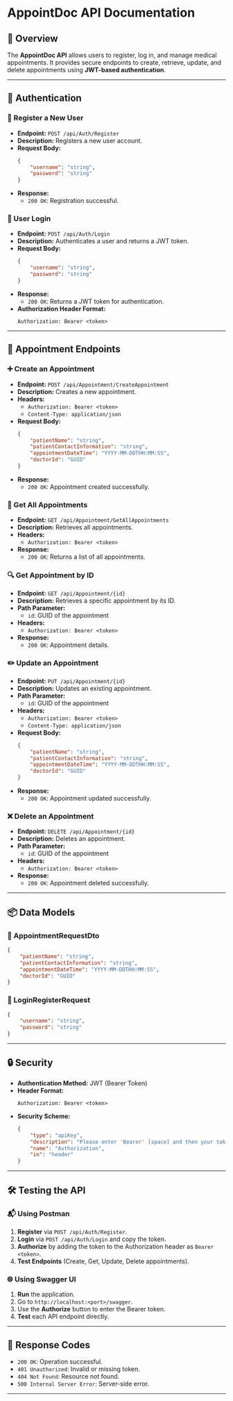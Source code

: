 # AppointDoc API Documentation

## 📖 Overview
The **AppointDoc API** allows users to register, log in, and manage medical appointments. It provides secure endpoints to create, retrieve, update, and delete appointments using **JWT-based authentication**.

---

## 🔐 Authentication

### 📝 Register a New User
- **Endpoint:** `POST /api/Auth/Register`
- **Description:** Registers a new user account.
- **Request Body:**
  ```json
  {
      "username": "string",
      "password": "string"
  }
  ```
- **Response:**
  - `200 OK`: Registration successful.

### 🔑 User Login
- **Endpoint:** `POST /api/Auth/Login`
- **Description:** Authenticates a user and returns a JWT token.
- **Request Body:**
  ```json
  {
      "username": "string",
      "password": "string"
  }
  ```
- **Response:**
  - `200 OK`: Returns a JWT token for authentication.
- **Authorization Header Format:**
  ```
  Authorization: Bearer <token>
  ```

---

## 📅 Appointment Endpoints

### ➕ Create an Appointment
- **Endpoint:** `POST /api/Appointment/CreateAppointment`
- **Description:** Creates a new appointment.
- **Headers:**
  - `Authorization: Bearer <token>`
  - `Content-Type: application/json`
- **Request Body:**
  ```json
  {
      "patientName": "string",
      "patientContactInformation": "string",
      "appointmentDateTime": "YYYY-MM-DDTHH:MM:SS",
      "doctorId": "GUID"
  }
  ```
- **Response:**
  - `200 OK`: Appointment created successfully.

### 📄 Get All Appointments
- **Endpoint:** `GET /api/Appointment/GetAllAppointments`
- **Description:** Retrieves all appointments.
- **Headers:**
  - `Authorization: Bearer <token>`
- **Response:**
  - `200 OK`: Returns a list of all appointments.

### 🔍 Get Appointment by ID
- **Endpoint:** `GET /api/Appointment/{id}`
- **Description:** Retrieves a specific appointment by its ID.
- **Path Parameter:**
  - `id`: GUID of the appointment
- **Headers:**
  - `Authorization: Bearer <token>`
- **Response:**
  - `200 OK`: Appointment details.

### ✏️ Update an Appointment
- **Endpoint:** `PUT /api/Appointment/{id}`
- **Description:** Updates an existing appointment.
- **Path Parameter:**
  - `id`: GUID of the appointment
- **Headers:**
  - `Authorization: Bearer <token>`
  - `Content-Type: application/json`
- **Request Body:**
  ```json
  {
      "patientName": "string",
      "patientContactInformation": "string",
      "appointmentDateTime": "YYYY-MM-DDTHH:MM:SS",
      "doctorId": "GUID"
  }
  ```
- **Response:**
  - `200 OK`: Appointment updated successfully.

### ❌ Delete an Appointment
- **Endpoint:** `DELETE /api/Appointment/{id}`
- **Description:** Deletes an appointment.
- **Path Parameter:**
  - `id`: GUID of the appointment
- **Headers:**
  - `Authorization: Bearer <token>`
- **Response:**
  - `200 OK`: Appointment deleted successfully.

---

## 📦 Data Models

### 📌 AppointmentRequestDto
```json
{
    "patientName": "string",
    "patientContactInformation": "string",
    "appointmentDateTime": "YYYY-MM-DDTHH:MM:SS",
    "doctorId": "GUID"
}
```

### 📌 LoginRegisterRequest
```json
{
    "username": "string",
    "password": "string"
}
```

---

## 🔒 Security

- **Authentication Method:** JWT (Bearer Token)
- **Header Format:**
  ```
  Authorization: Bearer <token>
  ```
- **Security Scheme:**
  ```json
  {
      "type": "apiKey",
      "description": "Please enter 'Bearer' [space] and then your token",
      "name": "Authorization",
      "in": "header"
  }
  ```

---

## 🛠️ Testing the API

### 📬 Using Postman
1. **Register** via `POST /api/Auth/Register`.
2. **Login** via `POST /api/Auth/Login` and copy the token.
3. **Authorize** by adding the token to the Authorization header as `Bearer <token>`.
4. **Test Endpoints** (Create, Get, Update, Delete appointments).

### 🌐 Using Swagger UI
1. **Run** the application.
2. Go to `http://localhost:<port>/swagger`.
3. Use the **Authorize** button to enter the Bearer token.
4. **Test** each API endpoint directly.

---

## 🚦 Response Codes

- `200 OK`: Operation successful.
- `401 Unauthorized`: Invalid or missing token.
- `404 Not Found`: Resource not found.
- `500 Internal Server Error`: Server-side error.

---

